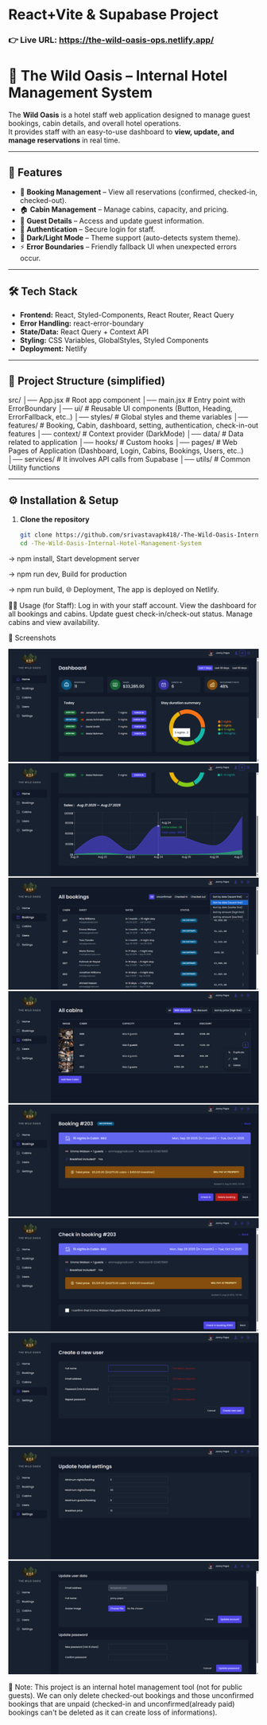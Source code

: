 # React+Vite & Supabase Project

### 👉 Live URL: https://the-wild-oasis-ops.netlify.app/

# 🏨 The Wild Oasis – Internal Hotel Management System

The **Wild Oasis** is a hotel staff web application designed to manage guest bookings, cabin details, and overall hotel operations.  
It provides staff with an easy-to-use dashboard to **view, update, and manage reservations** in real time.

---

## 🚀 Features

- 📅 **Booking Management** – View all reservations (confirmed, checked-in, checked-out).
- 🏠 **Cabin Management** – Manage cabins, capacity, and pricing.
- 👤 **Guest Details** – Access and update guest information.
- 🔐 **Authentication** – Secure login for staff.
- 🌙 **Dark/Light Mode** – Theme support (auto-detects system theme).
- ⚡ **Error Boundaries** – Friendly fallback UI when unexpected errors occur.

---

## 🛠️ Tech Stack

- **Frontend:** React, Styled-Components, React Router, React Query
- **Error Handling:** react-error-boundary
- **State/Data:** React Query + Context API
- **Styling:** CSS Variables, GlobalStyles, Styled Components
- **Deployment:** Netlify

---

## 📂 Project Structure (simplified)

src/
│── App.jsx # Root app component
│── main.jsx # Entry point with ErrorBoundary
│── ui/ # Reusable UI components (Button, Heading, ErrorFallback, etc..)
│── styles/ # Global styles and theme variables
│── features/ # Booking, Cabin, dashboard, setting, authentication, check-in-out features
│── context/ # Context provider (DarkMode)
│── data/ # Data related to application
│── hooks/ # Custom hooks
│── pages/ # Web Pages of Application (Dashboard, Login, Cabins, Bookings, Users, etc..)
│── services/ # It involves API calls from Supabase
│── utils/ # Common Utility functions

---

## ⚙️ Installation & Setup

1. **Clone the repository**
   ```bash
   git clone https://github.com/srivastavapk418/-The-Wild-Oasis-Internal-Hotel-Management-System.git
   cd -The-Wild-Oasis-Internal-Hotel-Management-System
   ```

-> npm install,
   Start development server

-> npm run dev,
   Build for production

-> npm run build,
   🌐 Deployment,
   The app is deployed on Netlify.

🧑‍💻 Usage (for Staff):
Log in with your staff account.
View the dashboard for all bookings and cabins.
Update guest check-in/check-out status.
Manage cabins and view availability.

📸 Screenshots

![alt text](<public/appImages/Screenshot (14).png>) ![alt text](<public/appImages/Screenshot (15).png>) ![alt text](<public/appImages/Screenshot (16).png>) ![alt text](<public/appImages/Screenshot (17).png>) ![alt text](<public/appImages/Screenshot (18).png>) ![alt text](<public/appImages/Screenshot (19).png>) ![alt text](<public/appImages/Screenshot (20).png>) ![alt text](<public/appImages/Screenshot (21).png>) ![alt text](<public/appImages/Screenshot (22).png>)

📌 Note:
This project is an internal hotel management tool (not for public guests).
We can only delete checked-out bookings and those unconfirmed bookings that are unpaid (checked-in and unconfirmed(already paid) bookings can't be deleted as it can create loss of informations).
